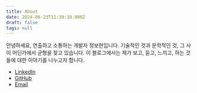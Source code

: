 ```yaml
---
title: About
date: 2024-06-23T11:39:10.000Z
draft: false
tags: null
---
```


안녕하세요, 연출하고 소통하는 개발자 정보현입니다. 기술적인 것과 문학적인 것, 그 사이 어딘가에서 균형을 찾고 있습니다. 이 블로그에서는 제가 보고, 듣고, 느끼고, 하는 것들에 대한 이야기를 나누고자 합니다.

* [LinkedIn](https://www.linkedin.com/in/bohyun-jung/)
* [GitHub](https://github.com/bohyunjung)
* [Email](mailto:orange.b.jung@gmail.com)
